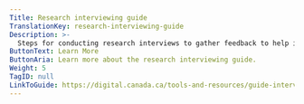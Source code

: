 ```yaml
---
Title: Research interviewing guide
TranslationKey: research-interviewing-guide
Description: >-
  Steps for conducting research interviews to gather feedback to help improve your service.
ButtonText: Learn More
ButtonAria: Learn more about the research interviewing guide.
Weight: 5
TagID: null
LinkToGuide: https://digital.canada.ca/tools-and-resources/guide-interviewing/
---
```


